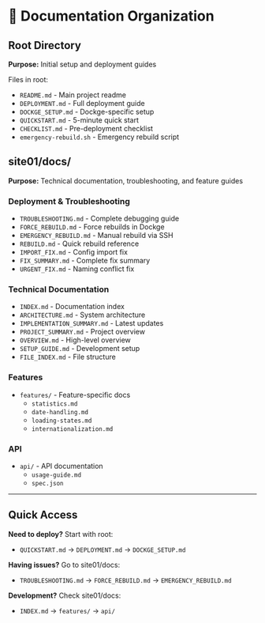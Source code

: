 # 📁 Documentation Organization

## Root Directory
**Purpose:** Initial setup and deployment guides

Files in root:
- `README.md` - Main project readme
- `DEPLOYMENT.md` - Full deployment guide
- `DOCKGE_SETUP.md` - Dockge-specific setup
- `QUICKSTART.md` - 5-minute quick start
- `CHECKLIST.md` - Pre-deployment checklist
- `emergency-rebuild.sh` - Emergency rebuild script

## site01/docs/
**Purpose:** Technical documentation, troubleshooting, and feature guides

### Deployment & Troubleshooting
- `TROUBLESHOOTING.md` - Complete debugging guide
- `FORCE_REBUILD.md` - Force rebuilds in Dockge
- `EMERGENCY_REBUILD.md` - Manual rebuild via SSH
- `REBUILD.md` - Quick rebuild reference
- `IMPORT_FIX.md` - Config import fix
- `FIX_SUMMARY.md` - Complete fix summary
- `URGENT_FIX.md` - Naming conflict fix

### Technical Documentation
- `INDEX.md` - Documentation index
- `ARCHITECTURE.md` - System architecture
- `IMPLEMENTATION_SUMMARY.md` - Latest updates
- `PROJECT_SUMMARY.md` - Project overview
- `OVERVIEW.md` - High-level overview
- `SETUP_GUIDE.md` - Development setup
- `FILE_INDEX.md` - File structure

### Features
- `features/` - Feature-specific docs
  - `statistics.md`
  - `date-handling.md`
  - `loading-states.md`
  - `internationalization.md`

### API
- `api/` - API documentation
  - `usage-guide.md`
  - `spec.json`

---

## Quick Access

**Need to deploy?** Start with root:
- `QUICKSTART.md` → `DEPLOYMENT.md` → `DOCKGE_SETUP.md`

**Having issues?** Go to site01/docs:
- `TROUBLESHOOTING.md` → `FORCE_REBUILD.md` → `EMERGENCY_REBUILD.md`

**Development?** Check site01/docs:
- `INDEX.md` → `features/` → `api/`
